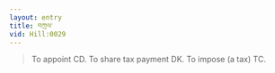 ```yaml
---
layout: entry
title: བཀྲལ་
vid: Hill:0029
---
```

> To appoint CD. To share tax payment DK. To impose (a tax) TC.
